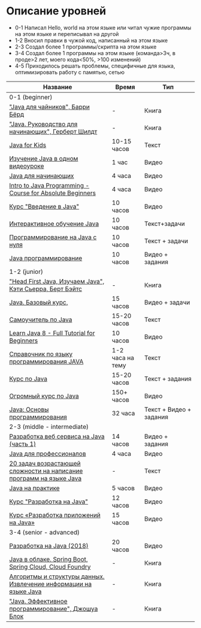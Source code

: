 # Описание уровней

* 0-1 Написал Hello, world на этом языке или читал чужие программы на этом языке и переписывал на другой
* 1-2 Вносил правки в чужой код, написанный на этом языке
* 2-3 Создал более 1 программы/скрипта на этом языке
* 3-4 Создал более 1 программы на этом языке (команда>3ч, в проде>2 лет, моего кода<50%, >100 изменений)
* 4-5 Приходилось решать проблемы, специфичные для языка, оптимизировать работу с памятью, сетью

Название | Время            | Тип 
---------|------------------|----
0-1 (beginner)|
["Java для чайников", Барри Бёрд]()| -                |Книга
["Java. Руководство для начинающих", Герберт Шилдт]()| -                |Книга
[Java for Kids](http://yfain.github.io/Java4Kids/#preface)| 10-15 часов      |Текст
[Изучение Java в одном видеоуроке](https://www.youtube.com/watch?v=pCJsAzWecbk)| 1 час            |Видео
[Java для начинающих](https://www.youtube.com/playlist?list=PL0lO_mIqDDFW2xXiWSfjT7hEdOUZHVNbK)| 4 часа           |Видео
[Intro to Java Programming - Course for Absolute Beginners](https://www.youtube.com/watch?v=GoXwIVyNvX0)| 4 часа           |Видео
[Курс "Введение в Java"](https://www.youtube.com/playlist?list=PLrCZzMib1e9pz7f30YqoBLY0_AfiC36kM)| 10 часов         |Видео
[Интерактивное обучение Java](https://ru.code-basics.com/languages/java)| 10 часов         |Текст+задачи
[Программирование на Java с нуля](https://beonmax.com/courses/java/?pref=14251)| 10 часов         |Текст + задачи
[Java программирование](https://www.examclouds.com/ru/exam/java-core-russian)| 10 часов         |Видео + задания
1-2 (junior)|
["Head First Java, Изучаем Java", Кэти Сьерра, Берт Бэйтс]()| -                |Книга
[Java. Базовый курс,](https://stepik.org/course/187)| 15 часов         |Видео + задачи
[Самоучитель по Java](https://vertex-academy.com/tutorials/ru/samouchitel-po-java-s-nulya/)| 15-20 часов      |Текст
[Learn Java 8 - Full Tutorial for Beginners](https://www.youtube.com/watch?v=grEKMHGYyns)| 10 часов         |Видео
[Справочник по языку программирования JAVA](https://www.fandroid.info/tutorial-po-osnovam-yazyka-programmirovaniya-java-dlya-nachinayushhih/)| 1-2 часа на тему |Текст
[Курс по Java](https://javarush.ru/)| 15-20 часов      |Текст + задания
[Огромный курс по Java](https://www.youtube.com/playlist?list=PL786bPIlqEjRDXpAKYbzpdTaOYsWyjtCX)| 150+ часов       |Видео
[Java: Основы программирования](https://ru.hexlet.io/courses/java-basics)| 32 часа          |Текст + Видео + задания
2-3 (middle - intermediate)|
[Разработка веб сервиса на Java (часть 1)](https://stepik.org/course/146/)| 14 часов         |Видео + задания
[Java для профессионалов](https://www.youtube.com/playlist?list=PL0lO_mIqDDFUzG5WOCUVmqx4CBW2qIulV)| 4 часа           |Видео
[20 задач возрастающей сложности на написание программ на языке Java](https://github.com/peterarsentev/course_test)| -                |Текст
[Java на практике](https://www.youtube.com/playlist?list=PLiJ76e8LBYQWhnokn-wKyIUsApxU-BkFQ)| 5 часов          |Видео
[Курс "Разработка на Java" ](https://www.youtube.com/playlist?list=PLrCZzMib1e9qUdn_LEm96Oee3RVb9Qmr)| 12 часов         |Видео
[Курс «Разработка приложений на Java»](https://www.youtube.com/playlist?list=PLo6puixMwuSOYI4rSS3rjiYr61wSxt_oo)| 15 часов         |Видео
3-4 (senior - advanced)|
[Разработка на Java (2018)](https://www.youtube.com/playlist?list=PLrCZzMib1e9pnFbVV3u4s7ki5NTnm7WgT)| 20 часов         |Видео
[Java в облаке. Spring Boot, Spring Cloud, Cloud Foundry]()| -                |Книга
[Алгоритмы и структуры данных. Извлечение информации на языке Java]()| -                |Книга
["Java. Эффективное программирование", Джошуа Блок]()| -                |Книга
